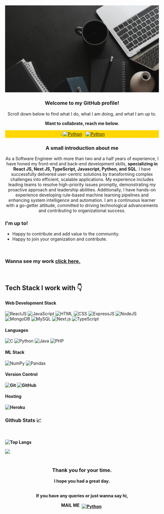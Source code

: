 
<div>
<p>
    <img src="Hey.gif" alt="error" />
</p>

<h3 align="center"><strong>Welcome to my GitHub profile!</strong></h3>
<p align="center">Scroll down below to find what I do, what I am doing, and what I am up to.</p>
<p align="center"><strong>Want to collabrate, reach me below.</strong></p>
<p align="center" style="background-color:gold;">
 <a href="https://github.com/bhagat121" target="_blank" rel="noopener noreferrer"> <img src="https://cdn-icons-png.flaticon.com/512/25/25231.png" alt="" height="40" style="vertical-align:top; margin:4px"> </a>
 <a href="https://www.linkedin.com/in/rajdeep-bhagat-b94866216/" target="_blank" rel="noopener noreferrer"> <img src="https://cdn.jsdelivr.net/npm/simple-icons@v3/icons/linkedin.svg" alt="Python" height="40" style="vertical-align:top; margin:4px"></a>
 <a href="mailto:rajdeepb3300@gmail.com"> <img src="https://cdn.jsdelivr.net/npm/simple-icons@v3/icons/gmail.svg" alt="Python" height="40" style="vertical-align:top; margin:4px"></a>
</p>
</div>
<h3 align="center"><strong>A small introduction about me</strong></h3>
<p align="center">As a Software Engineer with more than two and a half years of experience, I have honed my front-end and back-end development skills, <strong>specializing in React JS, Next JS, TypeScript, Javascript, Python, and SQL</strong>. I have successfully delivered user-centric solutions by transforming complex challenges into efficient, scalable applications. My experience includes leading teams to resolve high-priority issues promptly, demonstrating my proactive approach and leadership abilities. Additionally, I have hands-on experience developing rule-based machine learning pipelines and enhancing system intelligence and automation. I am a continuous learner with a go-getter attitude, committed to driving technological advancements and contributing to organizational success.</p>

 <h3><strong>I'm up to!</strong></h3>
<ul>
   <li>Happy to contribute and add value to the community.</li>
   <li>Happy to join your organization and contribute.</li>
</ul>
<br />
<h3><strong>Wanna see my work</strong> <a href="https://sleepy-atoll-13084.herokuapp.com">click here.</a></h3>
<br />
<h2><strong>Tech Stack I work with 👇</strong></h2>
<h4><b>Web Development Stack</b></h4>

![ReactJS](https://img.shields.io/badge/ReactJS-61DAFB?&style=for-the-badge&logo=react&logoColor=white&style=plastic) ![JavaScript](https://img.shields.io/badge/JavaScript-F7DF1E?style=for-the-badge&logo=javascript&logoColor=white&style=plastic) ![HTML](https://img.shields.io/badge/HTML5-E34F26?style=for-the-badge&logo=html5&logoColor=white&style=plastic) ![CSS](https://img.shields.io/badge/CSS-239120?&style=for-the-badge&logo=css3&logoColor=white&style=plastic)  ![ExpressJS](https://img.shields.io/badge/Express.js-404D59?style=for-the-badge&style=plastic) ![NodeJS](https://img.shields.io/badge/Node.js-43853D?style=for-the-badge&logo=node.js&logoColor=white&style=plastic&style=plastic) ![MongoDB](https://img.shields.io/badge/MongoDB-4EA94B?style=for-the-badge&logo=mongodb&logoColor=white&style=plastic) ![MySQL](https://img.shields.io/badge/Mysql-000000.svg?style=for-the-badge&logo=mysql&logoColor=white&style=plastic)
![Next.js](https://img.shields.io/badge/Next.js-000000?style=for-the-badge&logo=nextdotjs&logoColor=white&style=plastic)
![TypeScript](https://img.shields.io/badge/TypeScript-3178C6?style=for-the-badge&logo=typescript&logoColor=white&style=plastic)

<h4><b>Languages</b></h4>

![C](https://img.shields.io/badge/c-%2300599C.svg?style=for-the-badge&logo=c&logoColor=white&style=plastic) ![Python](https://img.shields.io/badge/Python-3670A0?style=for-the-badge&logo=python&logoColor=ffdd54&style=plastic) ![Java](https://img.shields.io/badge/Java-ED8B00?style=for-the-badge&logo=java&logoColor=white&style=plastic) ![PHP](https://img.shields.io/badge/PHP-%23777BB4.svg?style=for-the-badge&logo=php&logoColor=white&style=plastic) 

<h4><b>ML Stack</b></h4>

 ![NumPy](https://img.shields.io/badge/Numpy-%23013243.svg?style=for-the-badge&logo=numpy&logoColor=white&style=plastic)  ![Pandas](https://img.shields.io/badge/Pandas-%23150458.svg?style=for-the-badge&logo=pandas&logoColor=white&style=plastic)

<h4><b>Version Control</h4>

![Git](https://img.shields.io/badge/Git-%23F05033.svg?style=for-the-badge&logo=git&logoColor=white&style=plastic)  ![GitHub](https://img.shields.io/badge/Github-%23121011.svg?style=for-the-badge&logo=github&logoColor=white&style=plastic) 

<h4><b>Hosting</b></h4>

![Heroku](https://img.shields.io/badge/Heroku-%23430098.svg?style=for-the-badge&logo=heroku&logoColor=white&style=plastic)


<div>
<h3><b>Github Stats 📈</b></h3>
<br />

![Top Langs](https://github-readme-stats.vercel.app/api/top-langs/?username=bhagat121&layout=compact)


<img class="p" src="https://activity-graph.herokuapp.com/graph?username=bhagat121&theme=react-dark" />

<br />
<br />
<div align="center">
   <h3><b>Thank you for your time.</b></h3>
     I hope you had a great day.
   <br><br>
   <p align="center">If you have any queries or just wanna say hi,</p>
    <p align="center"><b>MAIL ME</b>     
       <a href="mailto:rajdeepb3300@gmail.com"> <img src="https://static1.anpoimages.com/wordpress/wp-content/uploads/2020/10/06/icon-google-gmail-new.png?q=50&fit=crop&w=750&dpr=1.5" alt="Python" height="15" style="vertical-align:top; margin:4px"></a></p>
</div>




